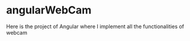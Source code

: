 # angularWebCam
 Here is the project of Angular where I implement all the functionalities of webcam
